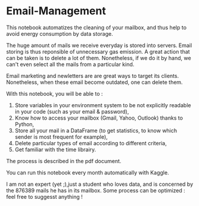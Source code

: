 # Email-Management
This notebook automatizes the cleaning of your mailbox, and thus help to avoid energy consumption by data storage.

The huge amount of mails we receive everyday is stored into servers. Email storing is thus reponsible of unnecessary gas emission. A great action that can be taken is to delete a lot of them. Nonetheless, if we do it by hand, we can't even select all the mails from a particular kind.

Email marketing and newletters are are great ways to target its clients. Nonetheless, when these email become outdated, one can delete them. 

With this notebook, you will be able to :

1. Store variables in your environment system to be not explicitly readable in your code (such as your email & password),
2. Know how to access your mailbox (Gmail, Yahoo, Outlook) thanks to Python,
3. Store all your mail in a DataFrame (to get statistics, to know which sender is most frequent for example), 
4. Delete particular types of email according to different criteria, 
5. Get familiar with the time librairy. 

The process is described in the pdf document.

You can run this notebook every month automatically with Kaggle. 

I am not an expert (yet ;),just a student who loves data, and is concerned by the 876389 mails he has in its mailbox. Some process can be optimized : feel free to suggesst anything !
